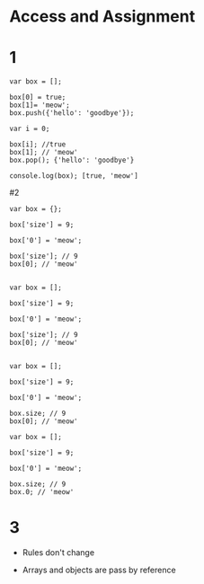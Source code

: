 # Access and Assignment

# 1

```
var box = [];

box[0] = true;
box[1]= 'meow';
box.push({'hello': 'goodbye'});

var i = 0;

box[i]; //true
box[1]; // 'meow'
box.pop(); {'hello': 'goodbye'}

console.log(box); [true, 'meow']
```

#2

```
var box = {};

box['size'] = 9;

box['0'] = 'meow';

box['size']; // 9
box[0]; // 'meow'


var box = [];

box['size'] = 9;

box['0'] = 'meow';

box['size']; // 9
box[0]; // 'meow'


var box = [];

box['size'] = 9;

box['0'] = 'meow';

box.size; // 9
box[0]; // 'meow'

var box = [];

box['size'] = 9;

box['0'] = 'meow';

box.size; // 9
box.0; // 'meow'

```

# 3
* Rules don't change

* Arrays and objects are pass by reference

